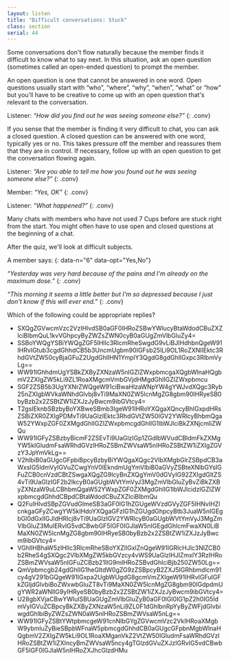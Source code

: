 ```yaml
---
layout: listen
title: "Difficult conversations: Stuck"
class: section
serial: 44
---
```

Some conversations don't flow naturally because the member finds it difficult to know what to say next. In this situation, ask an open question (sometimes called an open-ended question) to prompt the member.

An open question is one that cannot be answered in one word. Open questions usually start with “who”, “where”, “why”, “when”, “what” or “how” but you'll have to be creative to come up with an open question that's relevant to the conversation.

Listener: *“How did you find out he was seeing someone else?”*
{: .conv}

If you sense that the member is finding it very difficult to chat, you can ask a closed question. A closed question can be answered with one word, typically yes or no. This takes pressure off the member and reassures them that they are in control. If necessary, follow up with an open question to get the conversation flowing again.

Listener: *“Are you able to tell me how you found out he was seeing someone else?”*
{: .conv}

Member: *“Yes, OK”*
{: .conv}

Listener: *“What happened?”*
{: .conv}

Many chats with members who have not used 7 Cups before are stuck right from the start. You might often have to use open and closed questions at the beginning of a chat.

After the quiz, we'll look at difficult subjects.

A member says:
{: data-n="6" data-opt="Yes,No"}

*“Yesterday was very hard because of the pains and I'm already on the maximum dose.”*
{: .conv}

*“This morning it seems a little better but I'm so depressed because I just don't know if this will ever end.”*
{: .conv}

Which of the following could be appropriate replies?

- SXQgZGVwcmVzc2VzIHlvdSB0aGF0IHRoZSBwYWlucyBtaWdodCBuZXZlciBlbmQuL1kvVGhpcyByZWZsZWN0cyB0aGUgZmVlbGluZy4=
- SSBoYWQgYSBiYWQgZGF5IHllc3RlcmRheSwgdG9vLiBJIHdhbnQgeW91IHRvIGtub3cgdGhhdCB5b3UncmUgbm90IGFsb25lLi9OL1RoZXNlIEktc3RhdGVtZW50cyBjaGFuZ2UgdGhlIHN1YmplY3QgdG8gdGhlIGxpc3RlbmVyLg==
- WW91IGhhdmUgYSBkZXByZXNzaW5nIGZlZWxpbmcgaXQgbWlnaHQgbmV2ZXIgZW5kLi9ZL1RoaXMgcmVmbGVjdHMgdGhlIGZlZWxpbmcu
- SGF2ZSB5b3UgYXNrZWQgeW91ciBwaHlzaWNpYW4gYWJvdXQgc3Ryb25nZXIgbWVkaWNhdGlvbj8vTi9MaXN0ZW5lcnMgZG8gbm90IHRyeSB0byBzb2x2ZSBtZW1iZXJzJyBwcm9ibGVtcy4=
- T2gsIEknbSBzbyBoYXBweSBmb3IgeW91IHRoYXQgaXQncyBhIGxpdHRsZSBiZXR0ZXIgPDMvTi9UaGlzIEktc3RhdGVtZW50IGV2YWRlcyBhbmQgaW52YWxpZGF0ZXMgdGhlIGZlZWxpbmcgdGhlIG1lbWJlciBkZXNjcmliZWQu
- WW91IGFyZSBzbyBicmF2ZSEvTi9UaGlzIGp1ZGdlbWVudCBldmFkZXMgYW5kIGludmFsaWRhdGVzIHRoZSBmZWVsaW5nIHRoZSBtZW1iZXIgZGVzY3JpYmVkLg==
- V2hlbiB0aGUgcGFpbiBpcyBzbyBiYWQgaXQgc2VlbXMgbGlrZSBpdCB3aWxsIG5ldmVyIGVuZCwgYnV0IEkndmUgYmVlbiB0aGVyZSBteXNlbGYsIGFuZCB0cnVzdCBtZSwgaXQgZG9lcyBnZXQgYmV0dGVyIG92ZXIgdGltZS4vTi9UaGlzIGF2b2lkcyB0aGUgbWVtYmVyJ3MgZmVlbGluZyBvZiBkZXByZXNzaW9uLCBhbmQgaW52YWxpZGF0ZXMgdGhlIG1lbWJlcidzIGZlZWxpbmcgdGhhdCBpdCBtaWdodCBuZXZlciBlbmQu
- Q2FuIHlvdSBpZGVudGlmeSB3aGF0IG1hZGUgeWVzdGVyZGF5IHNvIHZlcnkgaGFyZCwgYW5kIHdoYXQgaGFzIG1hZGUgdGhpcyBtb3JuaW5nIGEgbGl0dGxlIGJldHRlcj8vTi9UaGlzIGV2YWRlcyB0aGUgbWVtYmVyJ3MgZmVlbGluZ3MuIERvIG5vdCBwbGF5IGF0IGJlaW5nIGEgdGhlcmFwaXN0LiBMaXN0ZW5lcnMgZG8gbm90IHRyeSB0byBzb2x2ZSBtZW1iZXJzJyBwcm9ibGVtcy4=
- VGhlIHBhaW5zIHllc3RlcmRheSBoYXZlIGxlZnQgeW91IGRlcHJlc3NlZCB0b2RheS4gSXQgc2VlbXMgZW5kbGVzcy4vWS9UaGlzIHJlZmxlY3RzIHRoZSBmZWVsaW5nIGFuZCBzb21lIG9mIHRoZSBvdGhlciBjb250ZW50Lg==
- QmVpbmcgb24gdGhlIG1heGltdW0gZG9zZSBpcyB2ZXJ5IGRhbmdlcm91cy4gV291bGQgeW91IGxpa2UgbWUgdG8gcmVmZXIgeW91IHRvIGFuIGFkZGljdGlvbiBoZWxwbGluZT8vTi9MaXN0ZW5lcnMgZG8gbm90IGdpdmUgYWR2aWNlIG9yIHRyeSB0byBzb2x2ZSBtZW1iZXJzJyBwcm9ibGVtcy4=
- U28gbXVjaCBwYWluISBUaGUgZmVlbGluZyB0aGF0IGl0IG1pZ2h0IG5ldmVyIGVuZCBpcyBkZXByZXNzaW5nLi9ZL0F1dGhlbnRpYyByZWFjdGlvbiwgdGhlbiByZWZsZWN0aW5nIHRoZSBmZWVsaW5nLg==
- WW91IGFyZSBtYWtpbmcgeW91cnNlbGYgZGVwcmVzc2VkIHRoaXMgbW9ybmluZyBieSBpbWFnaW5pbmcgdGhhdCB0aGUgcGFpbnMgbWlnaHQgbmV2ZXIgZW5kLi9OL1RoaXMganVkZ2VtZW50IGludmFsaWRhdGVzIHRoZSBtZW1iZXIncyBmZWVsaW5ncy4gTGlzdGVuZXJzIGRvIG5vdCBwbGF5IGF0IGJlaW5nIHRoZXJhcGlzdHMu
